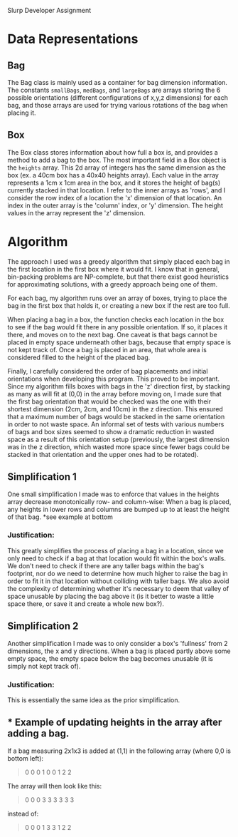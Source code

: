 Slurp Developer Assignment

# Data Representations
## Bag
The Bag class is mainly used as a container for bag dimension information.
The constants `smallBags`, `medBags`, and `largeBags` are arrays storing the 6 possible orientations (different configurations of x,y,z dimensions) for each bag, and those arrays are used for trying various rotations of the bag when placing it.

## Box
The Box class stores information about how full a box is, and provides a method to add a bag to the box.
The most important field in a Box object is the `heights` array. This 2d array of integers has the same dimension as the box (ex. a 40cm box has a 40x40 heights array). Each value in the array represents a 1cm x 1cm area in the box, and it stores the height of bag(s) currently stacked in that location. I refer to the inner arrays as 'rows', and I consider the row index of a location the 'x' dimension of that location. An index in the outer array is the 'column' index, or 'y' dimension. The height values in the array represent the 'z' dimension.


#  Algorithm
The approach I used was a greedy algorithm that simply placed each bag in the first location in the first box where it would fit. I know that in general, bin-packing problems are NP-complete, but that there exist good heuristics for approximating solutions, with a greedy approach being one of them.

For each bag, my algorithm runs over an array of boxes, trying to place the bag in the first box that holds it, or creating a new box if the rest are too full.

When placing a bag in a box, the function checks each location in the box to see if the bag would fit there in any possible orientation. If so, it places it there, and moves on to the next bag. One caveat is that bags cannot be placed in empty space underneath other bags, because that empty space is not kept track of. Once a bag is placed in an area, that whole area is considered filled to the height of the placed bag.

Finally, I carefully considered the order of bag placements and initial orientations when developing this program. This proved to be important.
Since my algorithm fills boxes with bags in the 'z' direction  first, by stacking as many as will fit at (0,0) in the array before moving on, I made sure that the first bag orientation that would be checked was the one with their shortest dimension (2cm, 2cm, and 10cm) in the z direction. This ensured that a maximum number of bags would be stacked in the same orientation in order to not waste space.
An informal set of tests with various numbers of bags and box sizes seemed to show a dramatic reduction in wasted space as a result of this orientation setup (previously, the largest dimension was in the z direction, which wasted more space since fewer bags could be stacked in that orientation and the upper ones had to be rotated).


## Simplification 1
One  small simplification I made was to enforce that values in the heights array decrease monotonically row- and column-wise: When a bag is placed, any heights in lower rows and columns are bumped up to at least the height of that bag.
\*see example at bottom
### Justification:
This greatly simplifies the process of placing a bag in a location, since we only need to check if a bag at that location would fit within the box's walls. We don't need to check if there are any taller bags within the bag's footprint, nor do we need to determine how much higher to raise the bag in order to fit it in that  location without colliding with taller bags. We also avoid the complexity of determining whether it's necessary to deem that valley of space unusable by placing the bag above it (is it better to waste a little space there, or save it and create a whole new box?).

## Simplification 2
Another simplification I made was to only consider a box's 'fullness' from 2 dimensions, the x and y directions. When a bag is placed partly above some empty space, the empty space below the bag becomes unusable (it is simply not kept track of).
### Justification:
This is essentially the same idea as the prior simplification.

## \* Example of updating heights in the array after adding a bag.

If a bag measuring 2x1x3 is added at (1,1) in the following array (where 0,0 is bottom left):
>    0 0 0
>    1 0 0
>    1 2 2

The array will then look like this:
>    0 0 0
>    3 3 3
>    3 3 3

instead of:
>    0 0 0
>    1 3 3
>    1 2 2
